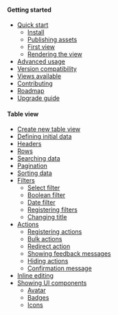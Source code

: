 #### Getting started
- [Quick start]()
    - [Install]()
    - [Publishing assets]()
    - [First view]()
    - [Rendering the view]()
- [Advanced usage](#)
- [Version compatibility]()
- [Views available]()
- [Contributing]()
- [Roadmap]()
- [Upgrade guide]()

#### Table view
- [Create new table view](#create-new-table-view)
- [Defining initial data](#defining-initial-data)
- [Headers](#headers)
- [Rows](#rows)
- [Searching data](#searching-data)
- [Pagination](#pagination)
- [Sorting data](#sorting-data)
- [Filters](#filters)
    - [Select filter](#select-filter)
    - [Boolean filter](#boolean-filter)
    - [Date filter](#date-filter)
    - [Registering filters](#registering-filters)
    - [Changing title](#changing-title)
- [Actions](#actions)
    - [Registering actions](#registering-actions)
    - [Bulk actions](#bulk-actions)
    - [Redirect action](#redirect-action)
    - [Showing feedback messages](#showing-feedback-messages)
    - [Hiding actions](#hiding-actions)
    - [Confirmation message](#confirmation-message)
- [Inline editing](#inline-editing)
- [Showing UI components](#showing-ui-components)
    - [Avatar](#avatar)
    - [Badges](#badges)
    - [Icons](#icons)